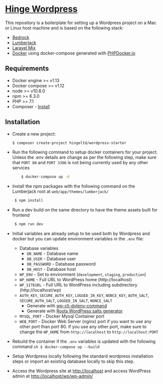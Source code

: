 # [Hinge Wordpress](https://github.com/hingeltd/wordpress-starter)

This repository is a boilerplate for setting up a Wordpress project on a Mac or Linux host machine and is based on the following stack:

* [Bedrock](https://roots.io/bedrock/)
* [Lumberjack](https://lumberjack.rareloop.com/)
* [Laravel Mix](https://laravel-mix.com/)
* [Docker](https://www.docker.com/) using docker-compose generated with [PHPDocker.io](https://phpdocker.io/generator)

## Requirements

* Docker engine >= v1.13
* Docker compose >= v1.12
* node >= v10.8.0
* npm >= 6.3.0
* PHP >= 7.1
* Composer - [Install](https://getcomposer.org/doc/00-intro.md#installation-linux-unix-osx)

## Installation

- Create a new project:
    ```sh
    $ composer create-project hingeltd/wordpress-starter
    ```
- Run the following command to setup docker containers for your project. Unless the .env details are change as per the following step, make sure that ```PORT 80``` and ```PORT 3306``` is not being currently used by any other services 
    ```sh
        $ docker-compose up -d
    ```
- Install the npm packages with the following command on the Lumberjack root at ```web/app/themes/lumberjack/```

  ```sh 
   $ npm install
  ```
  
- Run a dev build on the same directory to have the theme assets built for frontend
  ```sh 
   $ npm run dev
  ```
- Initial variables are already setup to be used both by Wordpress and docker but you can update environment variables in the `.env` file:
  * Database variables
    * `DB_NAME` - Database name
    * `DB_USER` - Database user
    * `DB_PASSWORD` - Database password
    * `DB_HOST` - Database host
  * `WP_ENV` - Set to environment (`development`, `staging`, `production`)
  * `WP_HOME` - Full URL to WordPress home (http://localhost)
  * `WP_SITEURL` - Full URL to WordPress including subdirectory (http://localhost/wp)
  * `AUTH_KEY`, `SECURE_AUTH_KEY`, `LOGGED_IN_KEY`, `NONCE_KEY`, `AUTH_SALT`, `SECURE_AUTH_SALT`, `LOGGED_IN_SALT`, `NONCE_SALT`
    * Generate with [wp-cli-dotenv-command](https://github.com/aaemnnosttv/wp-cli-dotenv-command)
    * Generate with [Roots WordPress salts generator](https://roots.io/salts.html)
  * `MYSQL_PORT` - Docker Mysql Container port
  * `WEB_PORT` - Docker Web Server (nginx) port if you want to use any other port than port 80. If you use any other port, make sure to change the ```WP_HOME``` from ```http://localhost``` to ```http://localhost:PORT```
- Rebuild the container if the `.env` variables is updated with the following command
  ```sh $ docker-compose up --build``` 
- Setup Wordpress locally following the standard wordpress installation steps or import an existing database locally to skip this step.
- Access the Wordpress site at [http://localhost](http://localhost) and access WordPress admin at [http://localhost/wp/wp-admin/](http://localhost/wp/wp-admin/)
